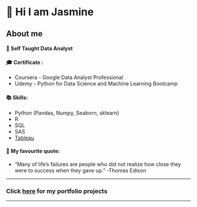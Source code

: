 # 👋 Hi I am Jasmine 

## About me


#### 🌱 Self Taught Data Analyst




#### 🎓 Certificate :  
* Coursera - Google Data Analyst Professional  
* Udemy - Python for Data Science and Machine Learning Bootcamp




#### 📚 Skills: 
* Python (Pandas, Numpy, Seaborn, sklearn)
* R
* SQL
* SAS
* [Tableau](https://public.tableau.com/app/profile/jasmineau)





#### 💪 My favourite quote: 

* “Many of life’s failures are people who did not realize how close they were to success when they gave up.”
 -Thomas Edison


***
### Click [here](https://github.com/jasmineau/Portfolio) for my portfolio projects
***
